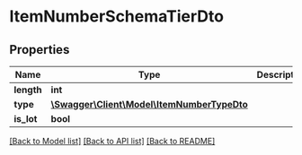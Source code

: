 # ItemNumberSchemaTierDto

## Properties
Name | Type | Description | Notes
------------ | ------------- | ------------- | -------------
**length** | **int** |  | 
**type** | [**\Swagger\Client\Model\ItemNumberTypeDto**](ItemNumberTypeDto.md) |  | 
**is_lot** | **bool** |  | 

[[Back to Model list]](../README.md#documentation-for-models) [[Back to API list]](../README.md#documentation-for-api-endpoints) [[Back to README]](../README.md)


